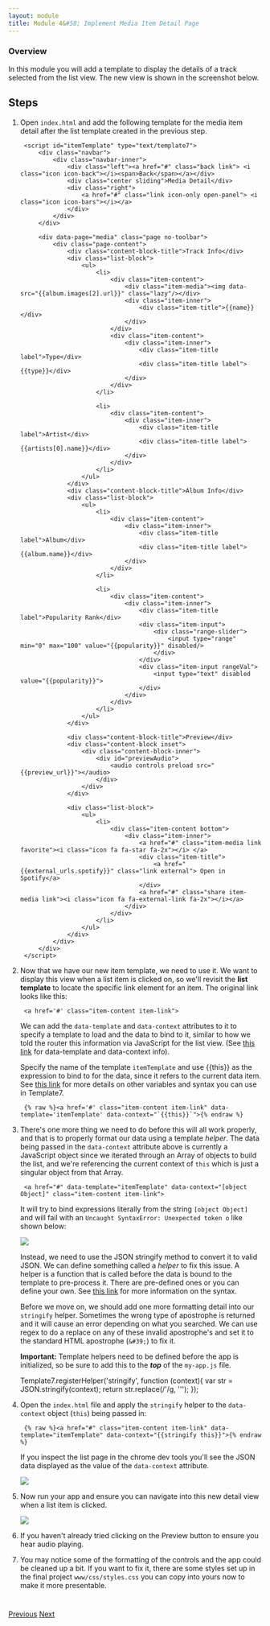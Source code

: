 ```yaml
---
layout: module
title: Module 4&#58; Implement Media Item Detail Page
---
```


### Overview
In this module you will add a template to display the details of a track selected from the list view. The new view is shown in the screenshot below. 

## Steps
1. Open `index.html` and add the following template for the media item detail after the list template created in the previous step.
        
        <script id="itemTemplate" type="text/template7">
            <div class="navbar">
                <div class="navbar-inner">
                    <div class="left"><a href="#" class="back link"> <i class="icon icon-back"></i><span>Back</span></a></div>
                    <div class="center sliding">Media Detail</div>
                    <div class="right">
                        <a href="#" class="link icon-only open-panel"> <i class="icon icon-bars"></i></a>
                    </div>
                </div>
            </div>
    
            <div data-page="media" class="page no-toolbar">
                <div class="page-content">
                    <div class="content-block-title">Track Info</div>
                    <div class="list-block">
                        <ul>
                            <li>
                                <div class="item-content">
                                    <div class="item-media"><img data-src="{{album.images[2].url}}" class="lazy"/></div>
                                    <div class="item-inner">
                                        <div class="item-title">{{name}}</div>
                                    </div>
                                </div>
                                <div class="item-content">
                                    <div class="item-inner">
                                        <div class="item-title label">Type</div>
                                        <div class="item-title label">{{type}}</div>
                                    </div>
                                </div>
                            </li>
    
                            <li>
                                <div class="item-content">
                                    <div class="item-inner">
                                        <div class="item-title label">Artist</div>
                                        <div class="item-title label">{{artists[0].name}}</div>
                                    </div>
                                </div>
                            </li>
                        </ul>
                    </div>
                    <div class="content-block-title">Album Info</div>
                    <div class="list-block">
                        <ul>
                            <li>
                                <div class="item-content">
                                    <div class="item-inner">
                                        <div class="item-title label">Album</div>
                                        <div class="item-title label">{{album.name}}</div>
                                    </div>
                                </div>
                            </li>
    
                            <li>
                                <div class="item-content">
                                    <div class="item-inner">
                                        <div class="item-title label">Popularity Rank</div>
                                        <div class="item-input">
                                            <div class="range-slider">
                                                <input type="range" min="0" max="100" value="{{popularity}}" disabled/>
                                            </div>
                                        </div>
                                        <div class="item-input rangeVal">
                                            <input type="text" disabled value="{{popularity}}">
                                        </div>
                                    </div>
                                </div>
                            </li>
                        </ul>
                    </div>
    
                    <div class="content-block-title">Preview</div>
                    <div class="content-block inset">
                        <div class="content-block-inner">
                            <div id="previewAudio">
                                <audio controls preload src="{{preview_url}}"></audio>
                            </div>
                        </div>
                    </div>
    
                    <div class="list-block">
                        <ul>
                            <li>
                                <div class="item-content bottom">
                                    <div class="item-inner">
                                        <a href="#" class="item-media link favorite"><i class="icon fa fa-star fa-2x"></i> </a>
                                        <div class="item-title">
                                            <a href="{{external_urls.spotify}}" class="link external"> Open in Spotify</a>
                                        </div>
                                        <a href="#" class="share item-media link"><i class="icon fa fa-external-link fa-2x"></i></a>
                                    </div>
                                </div>
                            </li>
                        </ul>
                    </div>
                </div>
            </div>
        </script>

2. Now that we have our new item template, we need to use it. We want to display this view when a list item is clicked on, so we'll revisit the 
 **list template** to locate the specific link element for an item. The original link looks like this: 
    
        <a href='#' class="item-content item-link">

      We can add the `data-template` and `data-context` attributes to it to specify a template to load and the data to bind to it, similar to how we
      told the router this information via JavaScript for the list view. (See [this link](http://www.idangero.us/framework7/docs/template7-pages.html#.VqbGC1MrKjR) 
      for data-template and data-context info).
       
      Specify the name of the template `itemTemplate` and use &#123;&#123;this&#125;&#125; as the expression to bind to for the data, since it refers to the current 
      data item.  See [this link](http://www.idangero.us/template7/#.VqbGCVMrKjQ) for more details on other variables and syntax you can use in Template7. 

        {% raw %}<a href='#' class="item-content item-link" data-template='itemTemplate' data-context="`{{this}}`">{% endraw %}    
  
2. There's one more thing we need to do before this will all work properly, and that is to properly format our data using a template *helper*. 
 The data being passed in the `data-context` attribute above is currently a JavaScript object since we iterated through an Array of objects
 to build the list, and we're referencing the current context of `this` which is just a singular object from that Array. 
 
        <a href="#" data-template="itemTemplate" data-context="[object Object]" class="item-content item-link">
                                     
    It will try to bind expressions literally from the string `[object Object]` and will fail with an `Uncaught SyntaxError: Unexpected token o`
    like shown below:
 
    <img class="screenshot-lg" src="images/obj-ex.png"/>
 
   Instead, we need to use the JSON stringify method to convert it to valid JSON. We can define something called a *helper* to fix this issue. A 
   helper is a function that is called before the data is bound to the template to pre-process it. There are pre-defined ones or you can define 
   your own. See [this link](http://www.idangero.us/template7/#.VqbGCVMrKjQ) for more information on the syntax. 
 
   Before we move on, we should add one more formatting detail into our `stringify` helper. Sometimes the wrong type of apostrophe is returned 
   and it will cause an error depending on what you searched. We can use regex to do a replace on any of these invalid apostrophe's
   and set it to the standard HTML apostrophe (`&#39;`) to fix it.  
 
   **Important:** Template helpers need to be defined before the app is initialized, so be sure to add this to the ***top*** of the `my-app.js` 
   file. 

    Template7.registerHelper('stringify', function (context){
        var str = JSON.stringify(context);
        return str.replace(/'/g, '&#39;');
    });

3. Open the `index.html` file and apply the `stringify` helper to the `data-context` object (`this`) being passed in:
 
        {% raw %}<a href="#" class="item-content item-link" data-template="itemTemplate" data-context="{{stringify this}}">{% endraw %}
        
    If you inspect the list page in the chrome dev tools you'll see the JSON data displayed as the value of the `data-context` attribute. 
            
    <img class="screenshot-lg" src="images/itemData.png"/>
         
2. Now run your app and ensure you can navigate into this new detail view when a list item is clicked. 

    <img class="screenshot-lg" src="images/detail2.PNG"/>
 
3. If you haven't already tried clicking on the Preview button to ensure you hear audio playing.

4. You may notice some of the formatting of the controls and the app could be cleaned up a bit. If you want to fix it, there are some styles 
set up in the final project `www/css/styles.css` you can copy into yours now to make it more presentable.    
           

<div class="row" style="margin-top:40px;">
<div class="col-sm-12">
<a href="module3.html" class="btn btn-default"><i class="glyphicon glyphicon-chevron-left"></i> Previous</a>
<a href="module5.html" class="btn btn-default pull-right">Next <i class="glyphicon
glyphicon-chevron-right"></i></a>
</div>
</div>

